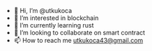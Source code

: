 - 👋 Hi, I’m @utkukoca
- 👀 I’m interested in blockchain
- 🌱 I’m currently learning rust
- 💞️ I’m looking to collaborate on smart contract
- 📫 How to reach me utkukoca43@gmail.com

<!---
utkukoca/utkukoca is a ✨ special ✨ repository because its `README.md` (this file) appears on your GitHub profile.
You can click the Preview link to take a look at your changes.
--->
